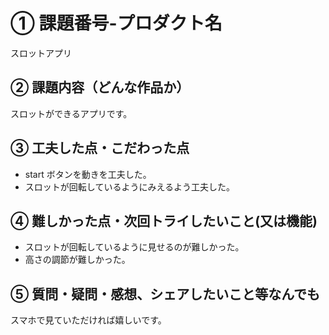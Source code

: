 # ① 課題番号-プロダクト名

スロットアプリ

## ② 課題内容（どんな作品か）

スロットができるアプリです。

## ③ 工夫した点・こだわった点

- start ボタンを動きを工夫した。
- スロットが回転しているようにみえるよう工夫した。

## ④ 難しかった点・次回トライしたいこと(又は機能)

- スロットが回転しているように見せるのが難しかった。
- 高さの調節が難しかった。

## ⑤ 質問・疑問・感想、シェアしたいこと等なんでも

スマホで見ていただければ嬉しいです。
